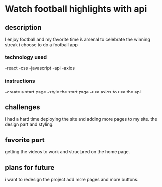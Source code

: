 # Watch football highlights with api
## description
I enjoy football and my favorite time is arsenal to celebrate the winning streak i choose to do a football app


### technology used
-react
-css
-javascript
-api
-axios

### instructions
-create a start page
-style the start page
-use axios to use the api

## challenges
i had a hard time deploying the site and adding more pages to my site. the design part and styling.

## favorite part 
getting the videos to work and structured on the home page.
## plans for future
i want to redesign the project add more pages and more buttons. 


